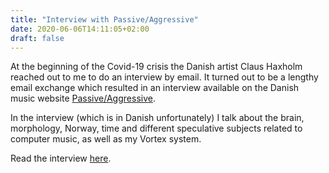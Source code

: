 ```yaml
---
title: "Interview with Passive/Aggressive"
date: 2020-06-06T14:11:05+02:00
draft: false
---
```


At the beginning of the Covid-19 crisis the Danish artist Claus Haxholm reached out to me to do an interview by email. It turned out to be a lengthy email exchange which resulted in an interview available on the Danish music website [Passive/Aggressive](http://passiveaggressive.dk).

In the interview (which is in Danish unfortunately) I talk about the brain, morphology, Norway, time and different speculative subjects related to computer music, as well as my Vortex system.

Read the interview [here](http://passiveaggressive.dk/feature/mads-kjeldgaard-claus-haxholm-en-korrespondance/).
